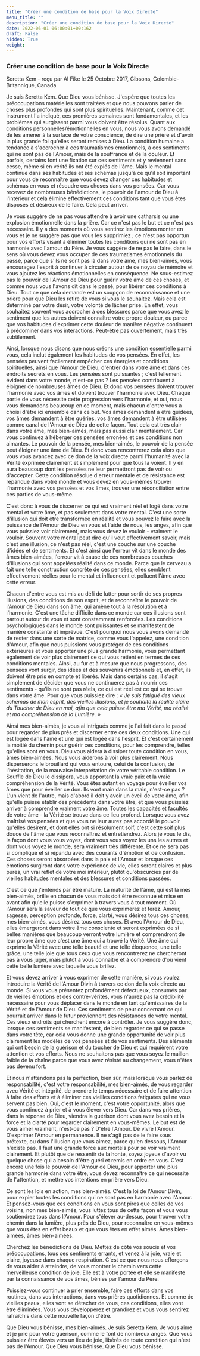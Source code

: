 ```yaml
---
title: "Créer une condition de base pour la Voix Directe"
menu_title: ""
description: "Créer une condition de base pour la Voix Directe"
date: 2022-06-01 06:00:01+00:162
draft: False
hidden: True
weight:
---
```

### Créer une condition de base pour la Voix Directe

Seretta Kem - reçu par Al Fike le 25 Octobre 2017, Gibsons, Colombie-Britannique, Canada

Je suis Seretta Kem. Que Dieu vous bénisse. J'espère que toutes les préoccupations matérielles sont traitées et que nous pouvons parler de choses plus profondes qui sont plus spirituelles. Maintenant, comme cet instrument l'a indiqué, ces premières semaines sont fondamentales, et les problèmes qui surgissent parmi vous doivent être résolus. Quant aux conditions personnelles/émotionnelles en vous, nous vous avons demandé de les amener à la surface de votre conscience, de dire une prière et d'avoir la plus grande foi qu'elles seront remises à Dieu. La condition humaine a tendance à s'accrocher à ces traumatismes émotionnels, à ces sentiments qui ne sont pas de l'Amour, mais de la souffrance et de la douleur. Et parfois, certains font une fixation sur ces sentiments et y reviennent sans cesse, même si en vérité ils ont été expiés de l'âme. Mais le mental continue dans ses habitudes et ses schémas jusqu'à ce qu'il soit important pour vous de reconnaître que vous devez changer ces habitudes et schémas en vous et résoudre ces choses dans vos pensées. Car vous recevez de nombreuses bénédictions, le pouvoir de l'amour de Dieu à l'intérieur et cela élimine effectivement ces conditions tant que vous êtes disposés et désireux de le faire. Cela peut arriver.

Je vous suggère de ne pas vous attendre à avoir une catharsis ou une explosion émotionnelle dans la prière. Car ce n'est pas le but et ce n'est pas nécessaire. Il y a des moments où vous sentirez les émotions monter en vous et je ne suggère pas que vous les supprimiez ; ce n'est pas opportun pour vos efforts visant à éliminer toutes les conditions qui ne sont pas en harmonie avec l'amour du Père. Je vous suggère de ne pas le faire, dans le sens où vous devez vous occuper de ces traumatismes émotionnels du passé, parce que s'ils ne sont pas là dans votre âme, mes bien-aimés, vous encouragez l'esprit à continuer à circuler autour de ce noyau de mémoire et vous ajoutez les réactions émotionnelles en conséquence. Ne sous-estimez pas le pouvoir de l'Amour de Dieu pour guérir votre âme de ces choses, et comme nous vous l'avons dit dans le passé, pour libérer ces conditions à Dieu. Tout ce que cela demande est un soupçon de reconnaissance et une prière pour que Dieu les retire de vous si vous le souhaitez. Mais cela est déterminé par votre désir, votre volonté de lâcher prise. En effet, vous souhaitez souvent vous accrocher à ces blessures parce que vous avez le sentiment que les autres doivent connaître votre propre douleur, ou parce que vos habitudes d'exprimer cette douleur de manière négative continuent à prédominer dans vos interactions. Peut-être pas ouvertement, mais très subtilement.

Ainsi, lorsque nous disons que nous créons une condition essentielle parmi vous, cela inclut également les habitudes de vos pensées. En effet, les pensées peuvent facilement empêcher ces énergies et conditions spirituelles, ainsi que l'Amour de Dieu, d'entrer dans votre âme et dans ces endroits secrets en vous. Les pensées sont puissantes ; c'est tellement évident dans votre monde, n'est-ce pas ? Les pensées contribuent à éloigner de nombreuses âmes de Dieu. Et donc vos pensées doivent trouver l'harmonie avec vos âmes et doivent trouver l'harmonie avec Dieu. Chaque partie de vous nécessite cette progression vers l'harmonie, et oui, nous vous demandons beaucoup en ce moment, mais chacun d'entre vous a choisi d'être ici ensemble dans ce but. Vos âmes demandent à être guidées, vos âmes demandent à être guéries, vos âmes demandent à être utilisées comme canal de l'Amour de Dieu de cette façon. Tout cela est très clair dans votre âme, mes bien-aimés, mais pas aussi clair mentalement. Car vous continuez à héberger ces pensées erronées et ces conditions non aimantes. Le pouvoir de la pensée, mes bien-aimés, le pouvoir de la pensée peut éloigner une âme de Dieu. Et donc vous rencontrerez cela alors que vous vous avancez avec ce don de la voix directe parmi l'humanité avec la Vérité exprimée clairement et simplement pour que tous la voient. Il y en aura beaucoup dont les pensées ne leur permettront pas de voir ou d'accepter. Cette condition résolue d'erreur mentale et de résistance est répandue dans votre monde et vous devez en vous-mêmes trouver l'harmonie avec vos pensées et vos âmes, trouver une réconciliation entre ces parties de vous-même.

C'est donc à vous de discerner ce qui est vraiment réel et logé dans votre mental et votre âme, et pas seulement dans votre mental. C'est une sorte d'illusion qui doit être transformée en réalité et vous pouvez le faire avec la puissance de l'Amour de Dieu en vous et l'aide de nous, les anges, afin que vous puissiez voir clairement, mais vous devez le vouloir - vraiment le vouloir. Souvent votre mental peut dire qu'il veut effectivement savoir, mais c'est une illusion, ce n'est pas réel, c'est une couche sur une couche d'idées et de sentiments. Et c'est ainsi que l'erreur vit dans le monde des âmes bien-aimées, l'erreur vit à cause de ces nombreuses couches d'illusions qui sont appelées réalité dans ce monde. Parce que le cerveau a fait une telle construction concrète de ces pensées, elles semblent effectivement réelles pour le mental et influencent et polluent l'âme avec cette erreur.

Chacun d'entre vous est mis au défi de lutter pour sortir de ses propres illusions, des conditions de son esprit, et de reconnaître le pouvoir de l'Amour de Dieu dans son âme, qui amène tout à la résolution et à l'harmonie. C'est une tâche difficile dans ce monde car ces illusions sont partout autour de vous et sont constamment renforcées. Les conditions psychologiques dans le monde sont puissantes et se manifestent de manière constante et imprévue. C'est pourquoi nous vous avons demandé de rester dans une sorte de matrice, comme vous l'appelez, une condition d'Amour, afin que nous puissions vous protéger de ces conditions extérieures et vous apporter une plus grande harmonie, vous permettant également de voir plus clairement ce qui vous retient en termes de ces conditions mentales. Ainsi, au fur et à mesure que nous progressons, des pensées vont surgir, des idées et des souvenirs émotionnels et, en effet, ils doivent être pris en compte et libérés. Mais dans certains cas, il s'agit simplement de décider que vous ne continuerez pas à nourrir ces sentiments - qu'ils ne sont pas réels, ce qui est réel est ce qui se trouve dans votre âme. Pour que vous puissiez dire : *« Je suis fatigué des vieux schémas de mon esprit, des vieilles illusions, et je souhaite la réalité claire du Toucher de Dieu en moi, afin que cela puisse être ma Vérité, ma réalité et ma compréhension de la Lumière. »*

Ainsi mes bien-aimés, je vous ai intrigués comme je l'ai fait dans le passé pour regarder de plus près et discerner entre ces deux conditions. Une qui est logée dans l'âme et une qui est logée dans l'esprit. Et c'est certainement la moitié du chemin pour guérir ces conditions, pour les comprendre, telles qu'elles sont en vous. Dieu vous aidera à dissiper toute condition en vous, âmes bien-aimées. Nous vous aiderons à voir plus clairement. Nous disperserons le brouillard qui vous entoure, celui de la confusion, de l'hésitation, de la mauvaise interprétation de votre véritable condition. Le Souffle de Dieu le dissipera, vous apportant la vraie paix et la vraie compréhension de la Vérité. Vous êtes autant en voyage pour éveiller vos âmes que pour éveiller ce don. Ils vont main dans la main, n'est-ce pas ? L'un vient de l'autre, mais d'abord il doit y avoir un éveil de votre âme, afin qu'elle puisse établir des précédents dans votre être, et que vous puissiez arriver à comprendre vraiment votre âme. Toutes les capacités et facultés de votre âme - la Vérité se trouve dans ce lieu profond. Lorsque vous avez maîtrisé vos pensées et que vous ne leur aurez pas accordé le pouvoir qu'elles désirent, et dont elles ont si résolument soif, c'est cette soif plus douce de l'âme que vous reconnaîtrez et entretiendrez. Alors je vous le dis, la façon dont vous vous voyez, dont vous vous voyez les uns les autres et dont vous voyez le monde, sera vraiment très différente. Et ce ne sera pas si compliqué et si répandu avec des courants d'émotion et de confusion. Ces choses seront absorbées dans la paix et l'Amour et lorsque ces émotions surgiront dans votre expérience de vie, elles seront claires et plus pures, un vrai reflet de votre moi intérieur, plutôt qu'obscurcies par de vieilles habitudes mentales et des blessures et conditions passées.

C'est ce que j'entends par être mature. La maturité de l'âme, qui est là mes bien-aimés, brille en chacun de vous mais doit être reconnue et mise en avant afin qu'elle puisse s'exprimer à travers vous à tout moment. Où l'Amour sera la saveur de tout ce que vous exprimerez et ferez. Amour, sagesse, perception profonde, force, clarté, vous désirez tous ces choses, mes bien-aimés, vous désirez tous ces choses. Et avec l'Amour de Dieu, elles émergeront dans votre âme consciente et seront exprimées de si belles manières que beaucoup verront votre lumière et comprendront de leur propre âme que c'est une âme qui a trouvé la Vérité. Une âme qui exprime la Vérité avec une telle beauté et une telle éloquence, une telle grâce, une telle joie que tous ceux que vous rencontrerez ne chercheront pas à vous juger, mais plutôt à vous connaître et à comprendre d'où vient cette belle lumière avec laquelle vous brillez.

Et vous devez arriver à vous exprimer de cette manière, si vous voulez introduire la Vérité de l'Amour Divin à travers ce don de la voix directe au monde. Si vous vous présentez profondément défectueux, consumés par de vieilles émotions et des contre-vérités, vous n'aurez pas la crédibilité nécessaire pour vous déplacer dans le monde en tant qu'émissaires de la Vérité et de l'Amour de Dieu. Ces sentiments de peur concernant ce qui pourrait arriver dans le futur proviennent des résistances de votre mental. Ces vieux endroits qui cherchent encore à contrôler. Je vous suggère donc, lorsque ces sentiments se manifestent, de bien regarder ce qui se passe dans votre tête, car cela vous donne une grande opportunité de voir plus clairement les modèles de vos pensées et de vos sentiments. Des éléments qui ont besoin de la guérison et du toucher de Dieu et qui requièrent votre attention et vos efforts. Nous ne souhaitons pas que vous soyez le maillon faible de la chaîne parce que vous avez résisté au changement, vous n'êtes pas devenu fort.

Et nous n'attendons pas la perfection, bien sûr, mais lorsque vous parlez de responsabilité, c'est votre responsabilité, mes bien-aimés, de vous regarder avec Vérité et intégrité, de prendre le temps nécessaire et de faire attention à faire des efforts et à éliminer ces vieilles conditions fatiguées qui ne vous servent pas bien. Oui, c'est le moment, c'est votre opportunité, alors que vous continuez à prier et à vous élever vers Dieu. Car dans vos prières, dans la réponse de Dieu, viendra la guérison dont vous avez besoin et la force et la clarté pour regarder clairement en vous-mêmes. Le but est de vous aimer vraiment, n'est-ce pas ? D'être l'Amour. De vivre l'Amour. D'exprimer l'Amour en permanence. Il ne s'agit pas de le faire sous prétexte, ou dans l'illusion que vous aimez, parce qu'en dessous, l'Amour n'existe pas. Il faut une grande force aux mortels pour se voir vraiment clairement. Et plutôt que de ressentir de la honte, soyez joyeux d'avoir vu quelque chose qui a besoin d'être guéri et remis en ordre en vous. C'est encore une fois le pouvoir de l'Amour de Dieu, pour apporter une plus grande harmonie dans votre être, vous devez reconnaître ce qui nécessite de l'attention, et mettre vos intentions en prière vers Dieu.

Ce sont les lois en action, mes bien-aimés. C'est la loi de l'Amour Divin, pour expier toutes les conditions qui ne sont pas en harmonie avec l'Amour. Et pensez-vous que ces conditions en vous sont pires que celles de vos voisins, non mes bien-aimés, vous luttez tous de cette façon et vous vous soutiendrez tous dans l'Amour. Pour s'élever au-dessus, pour trouver votre chemin dans la lumière, plus près de Dieu, pour reconnaître en vous-mêmes que vous êtes en effet beaux et que vous êtes en effet aimés. Âmes bien-aimées, âmes bien-aimées.

Cherchez les bénédictions de Dieu. Mettez de côté vos soucis et vos préoccupations, tous ces sentiments errants, et venez à la joie, vraie et claire, joyeuse dans chaque respiration. C'est ce que nous nous efforçons de vous aider à atteindre, de vous montrer le chemin vers cette merveilleuse condition de joie. Elle est à votre portée et elle se manifeste par la connaissance de vos âmes, bénies par l'amour du Père. 

Puissiez-vous continuer à prier ensemble, faire ces efforts dans vos routines, dans vos interactions, dans vos prières quotidiennes. Et comme de vieilles peaux, elles vont se détacher de vous, ces conditions, elles vont être éliminées. Vous vous développerez et grandirez et vous vous sentirez rafraîchis dans cette nouvelle façon d'être.

Que Dieu vous bénisse, mes bien-aimés. Je suis Seretta Kem. Je vous aime et je prie pour votre guérison, comme le font de nombreux anges. Que vous puissiez être élevés vers un lieu de joie, libérés de toute condition qui n'est pas de l'Amour. Que Dieu vous bénisse. Que Dieu vous bénisse.
